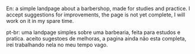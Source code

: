En:  a simple landpage about a barbershop, made for studies and practice.
I accept suggestions for improvements, the page is not yet complete, I will work on it in my spare time.

pt-br:  uma landpage simples sobre uma barbearia, feita para estudos e pratica.
aceito sugestoes de melhoras, a pagina ainda não esta completa, irei trabalhando nela no meu tempo vago.
